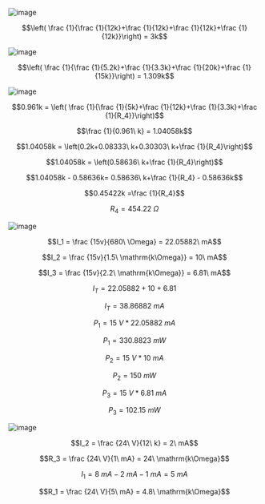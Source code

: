 ![image](https://github.com/user-attachments/assets/de1a7827-4e73-449e-bba4-959f8f876dde)

$$\left( \frac {1}{\frac {1}{12k}+\frac {1}{12k}+\frac {1}{12k}+\frac {1}{12k}}\right) = 3k$$

![image](https://github.com/user-attachments/assets/751c207a-4b59-4449-ba2b-f8531fd2660d)

$$\left( \frac {1}{\frac {1}{5.2k}+\frac {1}{3.3k}+\frac {1}{20k}+\frac {1}{15k}}\right) = 1.309k$$

![image](https://github.com/user-attachments/assets/5b5a0589-fc0f-49f3-9880-360b67611bf2)

$$0.961k = \left( \frac {1}{\frac {1}{5k}+\frac {1}{12k}+\frac {1}{3.3k}+\frac {1}{R_4}}\right)$$

$$\frac {1}{0.961\ k} = 1.04058k$$

$$1.04058k = \left(0.2k+0.08333\ k+0.30303\ k+\frac {1}{R_4}\right)$$

$$1.04058k = \left(0.58636\ k+\frac {1}{R_4}\right)$$

$$1.04058k - 0.58636k= 0.58636\ k+\frac {1}{R_4} - 0.58636k$$

$$0.45422k =\frac {1}{R_4}$$

$$R_4 = 454.22\ \Omega$$

![image](https://github.com/user-attachments/assets/6c416887-85b6-4b6b-8450-98e3944e0380)

$$I_1 = \frac {15v}{680\ \Omega} = 22.05882\ mA$$

$$I_2 = \frac {15v}{1.5\ \mathrm{k\Omega}} = 10\ mA$$

$$I_3 = \frac {15v}{2.2\ \mathrm{k\Omega}} = 6.81\ mA$$

$$I_T = 22.05882+10+6.81$$

$$I_T = 38.86882\ mA$$

$$P_1 = 15\ V * 22.05882\ mA$$

$$P_1 = 330.8823\ mW$$

$$P_2 = 15\ V * 10\ mA$$

$$P_2 = 150\ mW$$

$$P_3 = 15\ V * 6.81\ mA$$

$$P_3 = 102.15\ mW$$

![image](https://github.com/user-attachments/assets/4823f8ec-86aa-4933-ab1e-e3002842e3b2)

$$I_2 = \frac {24\ V}{12\ k} = 2\ mA$$

$$R_3 = \frac {24\ V}{1\ mA} = 24\ \mathrm{k\Omega}$$

$$I_1 = 8\ mA - 2\ mA - 1\ mA = 5\ mA$$

$$R_1 = \frac {24\ V}{5\ mA} = 4.8\ \mathrm{k\Omega}$$
